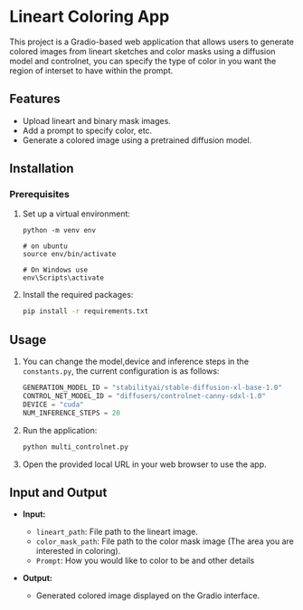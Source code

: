 # Lineart Coloring App

This project is a Gradio-based web application that allows users to generate colored images from lineart sketches and color masks using a diffusion model and controlnet, you can specify the type of color in you want the region of interset to have within the prompt.

## Features
- Upload lineart and binary mask images.
- Add a prompt to specify color, etc.
- Generate a colored image using a pretrained diffusion model.

## Installation

### Prerequisites


1. Set up a virtual environment:
   ```
   python -m venv env
   
   # on ubuntu
   source env/bin/activate
   
   # On Windows use 
   env\Scripts\activate
   ```

2. Install the required packages:
   ```bash
   pip install -r requirements.txt
   ```

## Usage

1. You can change the model,device and inference steps in the `constants.py`, the current configuration is as follows:
   ```python
   GENERATION_MODEL_ID = "stabilityai/stable-diffusion-xl-base-1.0"
   CONTROL_NET_MODEL_ID = "diffusers/controlnet-canny-sdxl-1.0"
   DEVICE = "cuda"
   NUM_INFERENCE_STEPS = 20
   ```

2. Run the application:
   ```bash
   python multi_controlnet.py
   ```

3. Open the provided local URL in your web browser to use the app.

## Input and Output

- **Input:**
  - `lineart_path`: File path to the lineart image.
  - `color_mask_path`: File path to the color mask image (The area you are interested in coloring).
  - `Prompt`: How you would like to color to be and other details

- **Output:**
  - Generated colored image displayed on the Gradio interface.



